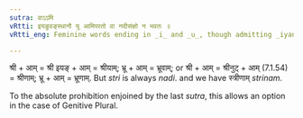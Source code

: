```yaml
---
sutra: वाऽऽमि
vRtti: इयङुवङ्स्थानौ यू आमिपरतो वा नदीसंज्ञो न भवतः ॥
vRtti_eng: Feminine words ending in _i_ and _u_, though admitting _iyan_ and _uvan_ substitutes, are optionally termed _Nadi_, when the affix _am_ (Gen Pl.) follows, but not so the word _stri_, which is always _Nadi_.

---
```

श्री + आम् = श्री इयङ् + आम् = श्रीयाम्; भ्रू + आम् = भ्रूवाम्; or श्री + आम् = श्रीनुट् + आम् (7.1.54) = श्रीणाम्; भ्रू + आम् = भ्रूणाम्. But _stri_ is always _nadi_. and we have स्त्रीणाम् _strinam_.

To the absolute prohibition enjoined by the last _sutra_, this allows an option in the case of Genitive Plural.